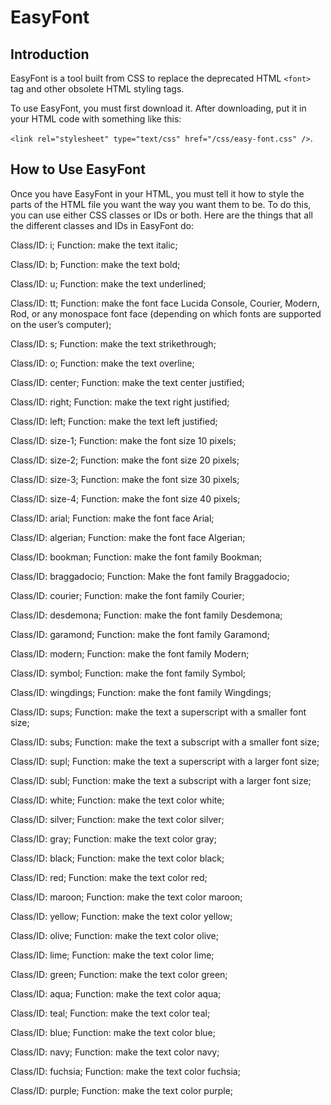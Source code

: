 # EasyFont 

## Introduction

EasyFont is a tool built from CSS to replace the deprecated HTML `<font>` tag and other obsolete HTML styling tags.

To use EasyFont, you must first download it.  After downloading, put it in your HTML code with something like this:

`<link rel="stylesheet" type="text/css" href="/css/easy-font.css" />`.

## How to Use EasyFont

Once you have EasyFont in your HTML, you must tell it how to style the parts of the HTML file you want the way you want them to be.  To do this, you can use either CSS classes or IDs or both.  Here are the things that all the different classes and IDs in EasyFont do:


Class/ID: i; Function:  make the text italic;

Class/ID: b; Function:  make the text bold;

Class/ID:  u; Function:  make the text underlined;

Class/ID:  tt; Function:  make the font face Lucida Console, Courier, Modern, Rod, or any monospace font face (depending on which fonts are supported on the user’s computer);

Class/ID:  s; Function:  make the text strikethrough;

Class/ID:  o; Function:  make the text overline;

Class/ID:  center; Function:  make the text center justified;

Class/ID:  right; Function:  make the text right justified;

Class/ID:  left; Function:  make the text left justified;

Class/ID:  size-1; Function:  make the font size 10 pixels;

Class/ID:  size-2; Function:  make the font size 20 pixels;

Class/ID:  size-3; Function:  make the font size 30 pixels;

Class/ID:  size-4; Function:  make the font size 40 pixels;

Class/ID:  arial; Function:  make the font face Arial;

Class/ID:  algerian; Function:  make the font face Algerian;
 
Class/ID:  bookman; Function:  make the font family Bookman;

Class/ID:  braggadocio; Function: Make the font family Braggadocio;

Class/ID:  courier; Function:  make the font family Courier;

Class/ID:  desdemona; Function:  make the font family Desdemona;

Class/ID:  garamond; Function:  make the font family Garamond;

Class/ID:  modern; Function:  make the font family Modern;

Class/ID:  symbol; Function:  make the font family Symbol;

Class/ID:  wingdings; Function:  make the font family Wingdings;

Class/ID:  sups; Function:  make the text a superscript with a smaller font size;  

Class/ID:  subs; Function: make the text a subscript with a smaller font size;

Class/ID:  supl; Function:  make the text a superscript with a larger font size;

Class/ID:  subl; Function:  make the text a subscript with a larger font size;  

Class/ID:  white; Function:  make the text color white;

Class/ID:  silver; Function:  make the text color silver;

Class/ID:  gray; Function:  make the text color gray;

Class/ID:  black; Function:  make the text color black;

Class/ID:  red; Function:  make the text color red;

Class/ID:  maroon; Function:  make the text color maroon;

Class/ID:  yellow; Function:  make the text color yellow;

Class/ID:  olive; Function:  make the text color olive;

Class/ID:  lime; Function:  make the text color lime;

Class/ID:  green; Function:  make the text color green;

Class/ID:  aqua; Function:  make the text color aqua;

Class/ID:  teal; Function:  make the text color teal;

Class/ID: blue; Function:  make the text color blue;

Class/ID:  navy; Function:  make the text color navy;

Class/ID:  fuchsia; Function:  make the text color fuchsia;

Class/ID:  purple; Function:  make the text color purple;
